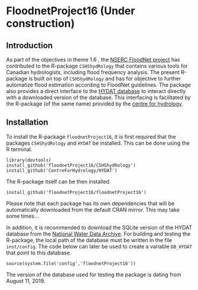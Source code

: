 # FloodnetProject16 (Under construction)

## Introduction

As part of the objectives in theme 1.6 , the [NSERC FloodNet project](http://www.nsercfloodnet.ca/) has contributed to the R-package `CSHShydRology` that contains various tools for Canadian hydrologists, including flood frequency analysis.
The present R-package is built on top of `CSHShydRology` and has for objective to further automatize flood estimation according to FloodNet guidelines.
The package also provides a direct interface to the 
[HYDAT database](https://www.canada.ca/en/environment-climate-change/services/water-overview/quantity/monitoring/survey/data-products-services/national-archive-hydat.html)
to interact directly with a downloaded version of the database.
This interfacing is facilitated by the R-package (of the same name) provided by 
the [centre for hydrology](https://github.com/CentreForHydrology/HYDAT).

## Installation

To install the R-package `floodnetProject16`, it is first required that the packages `CSHShydRology` and `HYDAT` be installed. This can be done using the R terminal.

    library(devtools)
    install_github('floodnetProject16/CSHShydRology')
    install_github('CentreForHydrology/HYDAT')


The R-package itself can be then installed.

    install_github('floodnetProject16/floodnetProject16')

Please note that each package has its own dependencies that will be automatically
downloaded from the default CRAN mirror. 
This may take some times...

In addition, it is recommended to download the SQLite version of the HYDAT database from the 
[National Water Data Archive](http://collaboration.cmc.ec.gc.ca/cmc/hydrometrics/www/).
For building and testing the R-package, the local path of the database must be written in the file `inst/config`.
The code below can later be used to create a variable `DB_HYDAT` that point to this database.

    source(system.file('config','floodnetProject16'))
    
The version of the database used for testing the package is dating from August 11, 2019.

